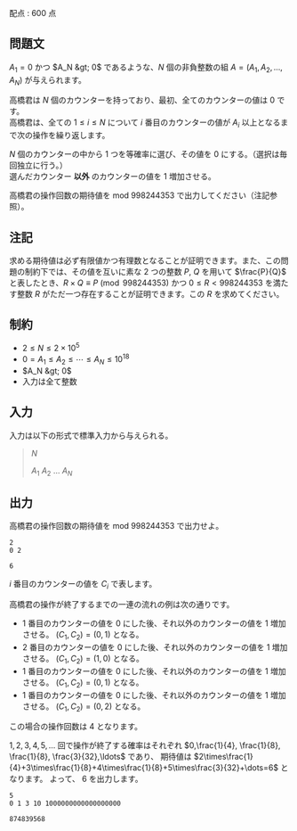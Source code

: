 配点 : $600$ 点

## 問題文

$A_1=0$ かつ $A_N &gt; 0$ であるような、$N$ 個の非負整数の組 $A=(A_1,A_2,\ldots,A_N)$ が与えられます。

高橋君は $N$ 個のカウンターを持っており、最初、全てのカウンターの値は $0$ です。<br>
高橋君は、全ての $1\leq i\leq N$ について $i$ 番目のカウンターの値が $A_i$ 以上となるまで次の操作を繰り返します。

$N$ 個のカウンターの中から $1$ つを等確率に選び、その値を $0$ にする。（選択は毎回独立に行う。）<br>
選んだカウンター **以外** のカウンターの値を $1$ 増加させる。

高橋君の操作回数の期待値を
 $\mathrm{mod}$ $998244353$ で出力してください（注記参照）。

## 注記

求める期待値は必ず有限値かつ有理数となることが証明できます。また、この問題の制約下では、その値を互いに素な $2$ つの整数 $P$, $Q$ を用いて $\frac{P}{Q}$ と表したとき、$R \times Q \equiv P\pmod{998244353}$ かつ $0 \leq R \lt 998244353$ を満たす整数 $R$ がただ一つ存在することが証明できます。この $R$ を求めてください。

## 制約

- $2\leq N\leq 2\times 10^5$
- $0=A_1\leq A_2\leq \cdots \leq A_N\leq 10^{18}$
- $A_N &gt; 0$
- 入力は全て整数

## 入力

入力は以下の形式で標準入力から与えられる。

> $N$
> 
> $A_1$ $A_2$ $\ldots$ $A_N$

## 出力

高橋君の操作回数の期待値を $\mathrm{mod}$ $998244353$ で出力せよ。

```input1
2
0 2
```

```output1
6
```

$i$ 番目のカウンターの値を $C_i$ で表します。

高橋君の操作が終了するまでの一連の流れの例は次の通りです。

- $1$ 番目のカウンターの値を $0$ にした後、それ以外のカウンターの値を $1$ 増加させる。
$(C_1,C_2)=(0,1)$ となる。
- $2$ 番目のカウンターの値を $0$ にした後、それ以外のカウンターの値を $1$ 増加させる。
$(C_1,C_2)=(1,0)$ となる。
- $1$ 番目のカウンターの値を $0$ にした後、それ以外のカウンターの値を $1$ 増加させる。
$(C_1,C_2)=(0,1)$ となる。
- $1$ 番目のカウンターの値を $0$ にした後、それ以外のカウンターの値を $1$ 増加させる。
$(C_1,C_2)=(0,2)$ となる。

この場合の操作回数は $4$ となります。

$1,2,3,4,5,\ldots$ 回で操作が終了する確率はそれぞれ $0,\frac{1}{4}, \frac{1}{8}, \frac{1}{8}, \frac{3}{32},\ldots$ であり、
期待値は
$2\times\frac{1}{4}+3\times\frac{1}{8}+4\times\frac{1}{8}+5\times\frac{3}{32}+\dots=6$ となります。
よって、 $6$ を出力します。

```input2
5
0 1 3 10 1000000000000000000
```

```output2
874839568
```